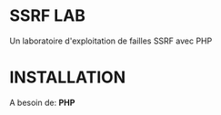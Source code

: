 # SSRF LAB
Un laboratoire d'exploitation de failles SSRF avec PHP

# INSTALLATION 
A besoin de: <b>PHP</b> 
